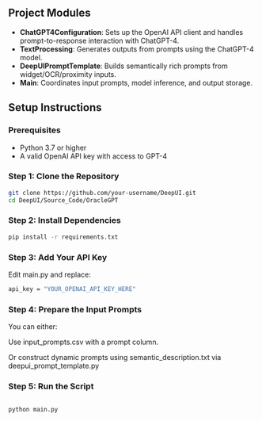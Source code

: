 

##  Project Modules

- **ChatGPT4Configuration**: Sets up the OpenAI API client and handles prompt-to-response interaction with ChatGPT-4.
- **TextProcessing**: Generates outputs from prompts using the ChatGPT-4 model.
- **DeepUIPromptTemplate**: Builds semantically rich prompts from widget/OCR/proximity inputs.
- **Main**: Coordinates input prompts, model inference, and output storage.


## Setup Instructions

### Prerequisites

- Python 3.7 or higher
- A valid OpenAI API key with access to GPT-4

###  Step 1: Clone the Repository

```bash
git clone https://github.com/your-username/DeepUI.git
cd DeepUI/Source_Code/OracleGPT
```
### Step 2: Install Dependencies
```bash
pip install -r requirements.txt
```
### Step 3: Add Your API Key
Edit main.py and replace:
```bash
api_key = "YOUR_OPENAI_API_KEY_HERE"

```
### Step 4: Prepare the Input Prompts
You can either:

Use input_prompts.csv with a prompt column.

Or construct dynamic prompts using semantic_description.txt via deepui_prompt_template.py

### Step 5: Run the Script
```bash

python main.py
```
